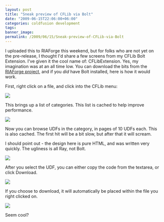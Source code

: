 ```yaml
---
layout: post
title: "Sneak preview of CFLib via Bolt"
date: "2009-06-15T22:06:00+06:00"
categories: coldfusion development 
tags: 
banner_image: 
permalink: /2009/06/15/Sneak-preview-of-CFLib-via-Bolt
---
```


I uploaded this to RIAForge this weekend, but for folks who are not yet on the pre-release, I thought I'd share a few screens from my CFLib Bolt Extension. I've given it the cool name of: CFLibExtension. Yes, my imagination was at an all time low. You can download the bits from the <a href="http://cflibextension.riaforge.org/">RIAForge project</a>, and if you <i>did</i> have Bolt installed, here is how it would work.

First, right click on a file, and click into the CFLib menu:
<!--more-->
<img src="https://static.raymondcamden.com/images/cfjedi//Picture 164.png">

This brings up a list of categories. This list is cached to help improve performance.

<img src="https://static.raymondcamden.com/images/cfjedi//Picture 240.png">

Now you can browse UDFs in the category, in pages of 10 UDFs each. This is also cached. The first hit will be a bit slow, but after that it will scream.

I should point out - the design here is pure HTML, and was written very quickly. The ugliness is all Ray, not Bolt.


<img src="https://static.raymondcamden.com/images/cfjedi//Picture 329.png">


After you select the UDF, you can either copy the code from the textarea, or click Download.

<img src="https://static.raymondcamden.com/images/cfjedi//Picture 413.png">

If you choose to download, it will automatically be placed within the file you right clicked on.

<img src="https://static.raymondcamden.com/images/cfjedi//Picture 56.png">

Seem cool?